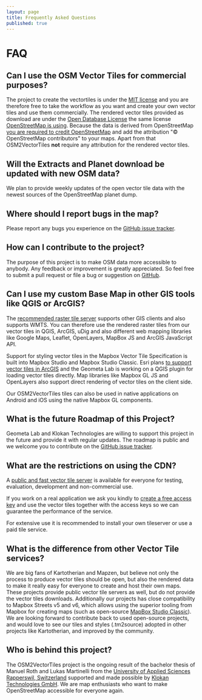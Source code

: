 ```yaml
---
layout: page
title: Frequently Asked Questions
published: true
---
```


# FAQ

## Can I use the OSM Vector Tiles for commercial purposes?

The project to create the vectortiles is under the [MIT license](https://tldrlegal.com/license/mit-license) and you are therefore free to take the workflow as you want and create your own vector tiles and use them commercially.
The rendered vector tiles provided as download are under the [Open Database License](https://tldrlegal.com/license/odc-open-database-license-(odbl)) the same license [OpenStreetMap is using](https://www.openstreetmap.org/copyright).
Because the data is derived from OpenStreetMap [you are required to credit OpenStreetMap](http://www.openstreetmap.org/copyright) and add the attribution "© OpenStreetMap contributors" to your maps. Apart from that OSM2VectorTiles **not** require any attribution for the rendered vector tiles.

## Will the Extracts and Planet download be updated with new OSM data?

We plan to provide weekly updates of the open vector tile data with the newest sources of the OpenStreetMap planet dump.

## Where should I report bugs in the map?

Please report any bugs you experience on the [GitHub issue tracker](https://github.com/osm2vectortiles/osm2vectortiles/issues).

## How can I contribute to the project?

The purpose of this project is to make OSM data more accessible to anybody. Any feedback or improvement is greatly appreciated. So feel free to submit a pull request or file a bug or suggestion on [GitHub](https://github.com/osm2vectortiles/).

## Can I use my custom Base Map in other GIS tools like QGIS or ArcGIS?

The [recommended raster tile server](/docs/start/) supports other GIS clients and also supports WMTS. You can therefore use the rendered raster tiles from our vector tiles in QGIS, ArcGIS, uDig and also different web mapping libraries like Google Maps, Leaflet, OpenLayers, MapBox JS and ArcGIS JavaScript API.

Support for styling vector tiles in the Mapbox Vector Tile Specification is built into Mapbox Studio and Mapbox Studio Classic.
Esri plans [to support vector tiles in ArcGIS](http://blogs.esri.com/esri/arcgis/2015/07/20/vector-tiles-preview/) and the Geometa Lab is working on a QGIS plugin for loading vector tiles directly. Map libraries like Mapbox GL JS and OpenLayers also support
direct rendering of vector tiles on the client side.

Our OSM2VectorTiles tiles can also be used in native applications on Android and iOS using the native Mapbox GL components.

## What is the future Roadmap of this Project?

Geometa Lab and Klokan Technologies are willing to support this project in the future and provide it with regular updates. The roadmap is public and we welcome you to contribute on the [GitHub issue tracker](https://github.com/osm2vectortiles/osm2vectortiles/issues).

## What are the restrictions on using the CDN?

A [public and fast vector tile server](http://osm2vectortiles.tileserver.com/v1.json) is available for everyone for testing, evaluation, development and non-commercial use.

If you work on a real application we ask you kindly to [create a free access key](http://maps.klokantech.com/) and use the vector tiles together with the access keys so we can guarantee the performance of the service.

For extensive use it is recommended to install your own tileserver or use a paid tile service.

## What is the difference from other Vector Tile services?

We are big fans of Kartotherian and Mapzen, but believe not only the process to produce vector tiles should be open, but also the rendered data to make it really easy for everyone to create and host
their own maps.
These projects provide public vector tile servers as well, but do not provide the vector tiles downloads.
Additionally our projects has close compatibility to Mapbox Streets v5 and v6, which allows
using the superior tooling from Mapbox for creating maps (such as open-source [MapBox Studio Classic](https://www.mapbox.com/mapbox-studio-classic/)).
We are looking forward to contribute back to used open-source projects, and would love to see our tiles and styles (.tm2source) adopted in other projects like Kartotherian, and improved by the community.

## Who is behind this project?

The OSM2VectorTiles project is the ongoing result of the bachelor thesis of Manuel Roth and Lukas Martinelli
from the [University of Applied Sciences Rapperswil, Switzerland](http://hsr.ch/geometalab)
supported and made possible by [Klokan Technologies GmbH](http://www.klokantech.com/).
We are map enthusiasts who want to make OpenStreetMap accessible for everyone again.
